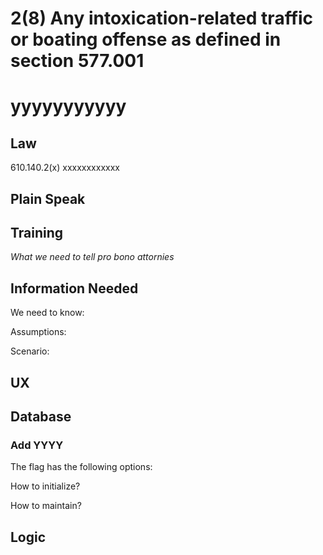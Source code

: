 # 2(8)  Any intoxication-related traffic or boating offense as defined in section 577.001

# yyyyyyyyyyy

## Law

610.140.2(x) xxxxxxxxxxxx


## Plain Speak

## Training

*What we need to tell pro bono attornies*

## Information Needed

We need to know:

Assumptions:

Scenario:

## UX

## Database

### Add YYYY

The flag has the following options:

How to initialize?

How to maintain?

## Logic
